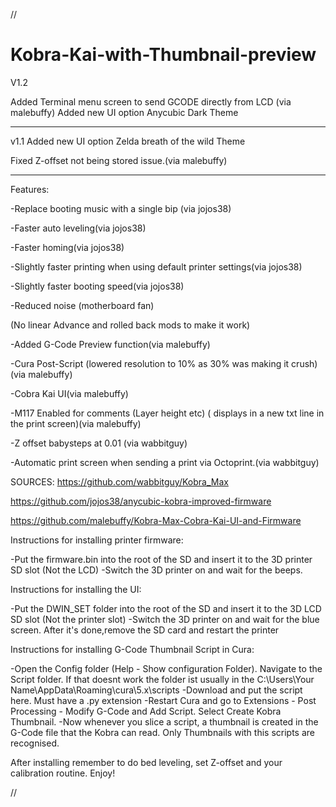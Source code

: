 //

# Kobra-Kai-with-Thumbnail-preview

V1.2

Added Terminal menu screen to send GCODE directly from LCD (via malebuffy)
Added new UI option Anycubic Dark Theme 

************************************************************************

v1.1
Added new UI option Zelda breath of the wild Theme 

Fixed Z-offset not being stored issue.(via malebuffy)

*************************************************************************
Features:


-Replace booting music with a single bip (via jojos38)

-Faster auto leveling(via jojos38)

-Faster homing(via jojos38)

-Slightly faster printing when using default printer settings(via jojos38)

-Slightly faster booting speed(via jojos38)

-Reduced noise (motherboard fan)

(No linear Advance and rolled back mods to make it work)

-Added G-Code Preview function(via malebuffy)

-Cura Post-Script (lowered resolution to 10% as 30% was making it crush)(via malebuffy)

-Cobra Kai UI(via malebuffy)

-M117 Enabled for comments (Layer height etc) ( displays in a new txt line in the print screen)(via malebuffy)

-Z offset babysteps at 0.01 (via wabbitguy)

-Automatic print screen when sending a print via Octoprint.(via wabbitguy)

SOURCES:
https://github.com/wabbitguy/Kobra_Max

https://github.com/jojos38/anycubic-kobra-improved-firmware

https://github.com/malebuffy/Kobra-Max-Cobra-Kai-UI-and-Firmware

Instructions for installing printer firmware:

-Put the firmware.bin into the root of the SD and insert it to the 3D printer SD slot (Not the LCD)
-Switch the 3D printer on and wait for the beeps.

Instructions for installing the UI:

-Put the DWIN_SET folder into the root of the SD and insert it to the 3D LCD SD slot (Not the printer slot)
-Switch the 3D printer on and wait for the blue screen. After it's done,remove the SD card and restart the printer

Instructions for installing G-Code Thumbnail Script in Cura:

-Open the Config folder (Help - Show configuration Folder). Navigate to the Script folder. If that doesnt work the folder ist usually in the C:\Users\Your Name\AppData\Roaming\cura\5.x\scripts
-Download and put the script here. Must have a .py extension
-Restart Cura and go to Extensions - Post Processing - Modify G-Code and Add Script. Select Create Kobra Thumbnail.
-Now whenever you slice a script, a thumbnail is created in the G-Code file that the Kobra can read. Only Thumbnails with this scripts are recognised.

After installing remember to do bed leveling, set Z-offset and your calibration routine. Enjoy!

//
